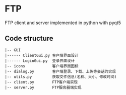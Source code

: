 # FTP
 FTP client and server implemented in python with pyqt5

## Code structure
```
|-- GUI
|------ ClientGui.py 客户端界面设计
|------ LoginGui.py  登录界面设计
|-- icons            客户端界面图标
|-- dialog.py        客户端登录、下载、上传等会话的实现
|-- utils.py         获取文件信息(名称、大小、修改时间)
|-- client.py        FTP客户端实现
|-- server.py        FTP服务器端实现
```
